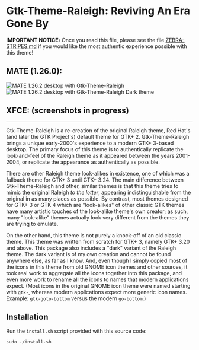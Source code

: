 # Gtk-Theme-Raleigh:  Reviving An Era Gone By

**IMPORTANT NOTICE:**  Once you read this file, please see the file
[ZEBRA-STRIPES.md](https://github.com/thesquash/gtk-theme-raleigh/blob/master/ZEBRA-STRIPES.md)
if you would like the most authentic experience possible with this theme!

## MATE (1.26.0):
<img alt="MATE 1.26.2 desktop with Gtk-Theme-Raleigh" src="https://raw.githubusercontent.com/thesquash/gtk-theme-raleigh/master/screenshots/Raleigh-MATE-1-26.png"/>
<img alt="MATE 1.26.2 desktop with Gtk-Theme-Raleigh Dark theme" src="https://raw.githubusercontent.com/thesquash/gtk-theme-raleigh/master/screenshots/Raleigh-Dark-MATE-1-26.png"/>

## XFCE:  (screenshots in progress)

---

Gtk-Theme-Raleigh is a re-creation of the original Raleigh theme, Red Hat's
(and later the GTK Project's) default theme for GTK+ 2.  Gtk-Theme-Raleigh
brings a unique early-2000's experience to a modern GTK+ 3-based desktop.
The primary focus of this theme is to authentically replicate the look-and-feel
of the Raleigh theme as it appeared between the years 2001-2004, or replicate
the appearance as authentically as possible.

There are other Raleigh theme look-alikes in existence, one of which was a
fallback theme for GTK+ 3 until GTK+ 3.24.  The main difference between
Gtk-Theme-Raleigh and other, similar themes is that this theme tries to mimic
the original Raleigh *to the letter*, appearing indistinguishable from
the original in as many places as possible.  By contrast, most themes designed
for GTK+ 3 or GTK 4 which are "look-alikes" of other classic GTK themes have
many artistic touches of the look-alike theme's own creator; as such, many
"look-alike" themes actually look very different from the themes they are
trying to emulate.

On the other hand, this theme is not purely a knock-off of an old classic
theme.  This theme was written from scratch for GTK+ 3, namely GTK+ 3.20 and
above.  This package also includes a "dark" variant of the Raleigh theme.
The dark variant is of my own creation and cannot be found anywhere else,
as far as I know.  And, even though I simply copied most of the icons in this
theme from old GNOME icon themes and other sources, it took real work to
aggregate all the icons together into this package, and even more work to
rename all the icons to names that modern applications expect.  (Most icons in
the original GNOME icon theme were named starting with `gtk-`, whereas modern
applications expect more generic icon names.  Example:  `gtk-goto-bottom`
versus the modern `go-bottom`.)

## Installation

Run the `install.sh` script provided with this source code:

```
sudo ./install.sh
```
